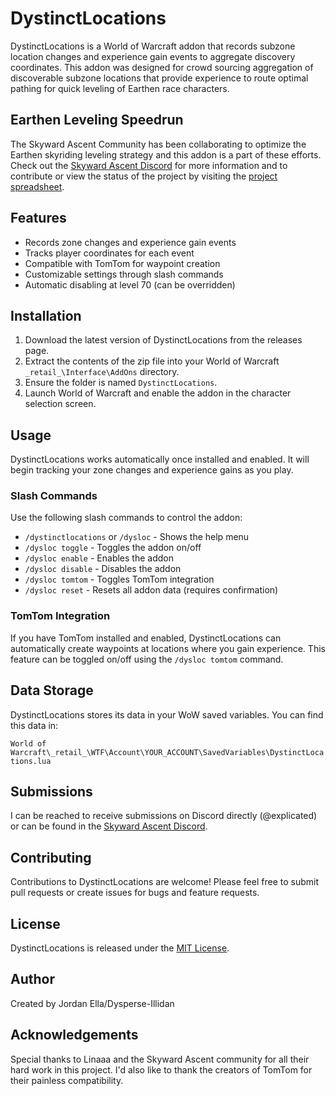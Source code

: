 # DystinctLocations

DystinctLocations is a World of Warcraft addon that records subzone location changes and experience gain events to aggregate discovery coordinates. This addon was designed for crowd sourcing aggregation of discoverable subzone locations that provide experience to route optimal pathing for quick leveling of Earthen race characters.

## Earthen Leveling Speedrun

The Skyward Ascent Community has been collaborating to optimize the Earthen skyriding leveling strategy and this addon is a part of these efforts. Check out the [Skyward Ascent Discord](https://discord.gg/E3W8pDfYxT) for more information and to contribute or view the status of the project by visiting the [project spreadsheet](https://docs.google.com/spreadsheets/d/182tqNcNqsEkWI--_8R4HZERZvrFq4U8b7V7y_OciDL8/).

## Features

- Records zone changes and experience gain events
- Tracks player coordinates for each event
- Compatible with TomTom for waypoint creation
- Customizable settings through slash commands
- Automatic disabling at level 70 (can be overridden)

## Installation

1. Download the latest version of DystinctLocations from the releases page.
2. Extract the contents of the zip file into your World of Warcraft `_retail_\Interface\AddOns` directory.
3. Ensure the folder is named `DystinctLocations`.
4. Launch World of Warcraft and enable the addon in the character selection screen.

## Usage

DystinctLocations works automatically once installed and enabled. It will begin tracking your zone changes and experience gains as you play.

### Slash Commands

Use the following slash commands to control the addon:

- `/dystinctlocations` or `/dysloc` - Shows the help menu
- `/dysloc toggle` - Toggles the addon on/off
- `/dysloc enable` - Enables the addon
- `/dysloc disable` - Disables the addon
- `/dysloc tomtom` - Toggles TomTom integration
- `/dysloc reset` - Resets all addon data (requires confirmation)

### TomTom Integration

If you have TomTom installed and enabled, DystinctLocations can automatically create waypoints at locations where you gain experience. This feature can be toggled on/off using the `/dysloc tomtom` command.

## Data Storage

DystinctLocations stores its data in your WoW saved variables. You can find this data in:

`World of Warcraft\_retail_\WTF\Account\YOUR_ACCOUNT\SavedVariables\DystinctLocations.lua`

## Submissions

I can be reached to receive submissions on Discord directly (@explicated) or can be found in the [Skyward Ascent Discord](https://discord.gg/E3W8pDfYxT).

## Contributing

Contributions to DystinctLocations are welcome! Please feel free to submit pull requests or create issues for bugs and feature requests.

## License

DystinctLocations is released under the [MIT License](LICENSE).

## Author

Created by Jordan Ella/Dysperse-Illidan

## Acknowledgements

Special thanks to Linaaa and the Skyward Ascent community for all their hard work in this project. I'd also like to thank the creators of TomTom for their painless compatibility.
